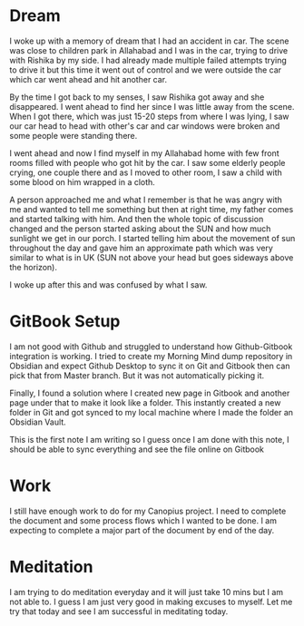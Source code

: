 # Dream
I woke up with a memory of dream that I had an accident in car. The scene was close to children park in Allahabad and I was in the car, trying to drive with Rishika by my side. I had already made multiple failed attempts trying to drive it but this time it went out of control and we were outside the car which car went ahead and hit another car. 

By the time I got back to my senses, I saw Rishika got away and she disappeared. I went ahead to find her since I was little away from the scene. When I got there, which was just 15-20 steps from where I was lying, I saw our car head to head with other's car and car windows were broken and some people were standing there.

I went ahead and now I find myself in my Allahabad home with few front rooms filled with people who got hit by the car. I saw some elderly people crying, one couple there and as I moved to other room, I saw a child with some blood on him wrapped in a cloth. 

A person approached me and what I remember is that he was angry with me and wanted to tell me something but then at right time, my father comes and started talking with him. And then the whole topic of discussion changed and the person started asking about the SUN and how much sunlight we get in our porch. I started telling him about the movement of sun throughout the day and gave him an approximate path which was very similar to what is in UK (SUN not above your head but goes sideways above the horizon).

I woke up after this and was confused by what I saw.

# GitBook Setup
I am not good with Github and struggled to understand how Github-Gitbook integration is working. I tried to create my Morning Mind dump repository in Obsidian and expect Github Desktop to sync it on Git and Gitbook then can pick that from Master branch. But it was not automatically picking it. 

Finally, I found a solution where I created  new page in Gitbook and another page under that to make it look like a folder. This instantly created a new folder in Git and got synced to my local machine where I made the folder an Obsidian Vault.

This is the first note I am writing so I guess once I am done with this note, I should be able to sync everything and see the file online on Gitbook

# Work
I still have enough work to do for my Canopius project. I need to complete the document and some process flows which I wanted to be done. I am expecting to complete a major part of the document by end of the day. 

# Meditation
I am trying to do meditation everyday and it will just take 10 mins but I am not able to. I guess I am just very good in making excuses to myself. Let me try that today and see I am successful in meditating today.


